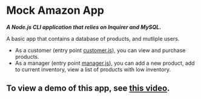 # Mock Amazon App
***A Node.js CLI application that relies on Inquirer and MySQL.***

A basic app that contains a database of products, and mutliple users.

- As a customer (entry point [customer.js](https://github.com/pathak-neha/bamazon-app/blob/master/customer.js)), you can view and purchase products.
- As a manager (entry point [manager.js](https://github.com/pathak-neha/bamazon-app/blob/master/manager.js)), you can add a new product, add to current inventory, view a list of products with low inventory.

## To view a demo of this app, see [this video](https://github.com/pathak-neha/bamazon-app/blob/master/Levels_1_2.mp4). 

